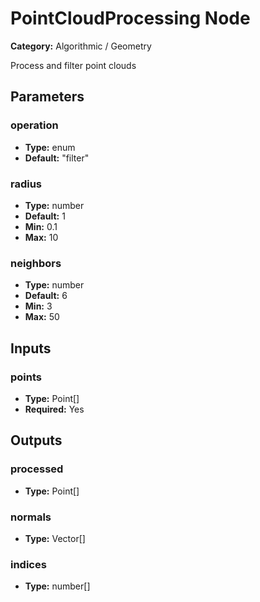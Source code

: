 
# PointCloudProcessing Node

**Category:** Algorithmic / Geometry

Process and filter point clouds

## Parameters


### operation
- **Type:** enum
- **Default:** "filter"





### radius
- **Type:** number
- **Default:** 1
- **Min:** 0.1
- **Max:** 10



### neighbors
- **Type:** number
- **Default:** 6
- **Min:** 3
- **Max:** 50



## Inputs


### points
- **Type:** Point[]
- **Required:** Yes



## Outputs


### processed
- **Type:** Point[]



### normals
- **Type:** Vector[]



### indices
- **Type:** number[]




